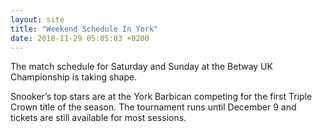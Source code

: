 ```yaml
---
layout: site
title: "Weekend Schedule In York"
date: 2018-11-29 05:05:03 +0200
---
```


The match schedule for Saturday and Sunday at the Betway UK Championship is taking shape.

Snooker’s top stars are at the York Barbican competing for the first Triple Crown title of the season. The tournament runs until December 9 and tickets are still available for most sessions.



